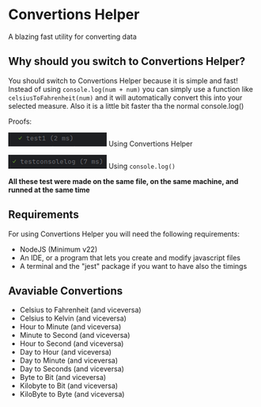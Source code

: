 # Convertions Helper
A blazing fast utility for converting data 

## Why should you switch to Convertions Helper?
You should switch to Convertions Helper because it is simple and fast!  Instead of using ```console.log(num + num)``` you can simply use a function like ```celsiusToFahrenheit(num)``` and it will automatically convert this into your selected measure.  Also it is a little bit faster tha the normal console.log() 

Proofs:

![test1](/images/test1.png)  Using Convertions Helper

![testconsolelog](/images/testconsolelog.png) Using ```console.log()```

**All these test were made on the same file, on the same machine, and runned at the same time**


## Requirements
For using Convertions Helper you will need the following requirements:
- NodeJS (Minimum v22)
- An IDE, or a program that lets you create and modify javascript files
- A terminal and the "jest" package if you want to have also the timings


## Avaviable Convertions
- Celsius to Fahrenheit (and viceversa)
- Celsius to Kelvin (and viceversa)
- Hour to Minute (and viceversa)
- Minute to Second (and viceversa)
- Hour to Second (and viceversa)
- Day to Hour (and viceversa)
- Day to Minute (and viceversa)
- Day to Seconds (and viceversa)
- Byte to Bit (and viceversa)
- Kilobyte to Bit (and viceversa)
- KiloByte to Byte (and viceversa)